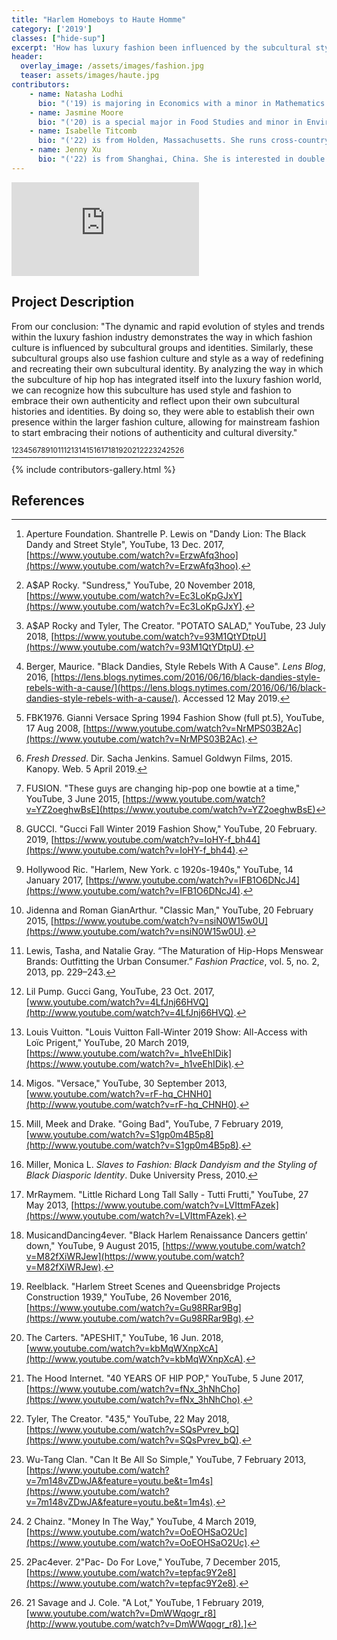 ```yaml
---
title: "Harlem Homeboys to Haute Homme"
category: ['2019']
classes: ["hide-sup"]
excerpt: 'How has luxury fashion been influenced by the subcultural style of hip hop? Documenting the history and rise of hip hop in fashion, we explore this question more in "From Harlem Homeboys to Haute Homme".'
header:
  overlay_image: /assets/images/fashion.jpg
  teaser: assets/images/haute.jpg
contributors:
    - name: Natasha Lodhi
      bio: "('19) is majoring in Economics with a minor in Mathematics. She decided to take this class on “What is Cultural Studies” as a way of further understanding how to view certain ideas and concepts embedded in our societal structures as objects of cultural study. She hopes to pursue a career in the fashion industry and she is fortunate to have taken this class as a way to further explore fashion as a cultural object."
    - name: Jasmine Moore 
      bio: "('20) is a special major in Food Studies and minor in Environmental Studies. Outside of academics, her interests include film, fashion and history."
    - name: Isabelle Titcomb
      bio: "('22) is from Holden, Massachusetts. She runs cross-country at Swarthmore and is a potential film & media studies major."
    - name: Jenny Xu
      bio: "('22) is from Shanghai, China. She is interested in double majoring in English Literature and Sociology and Anthropology."
---
```


<iframe src="https://www.youtube.com/embed/kLjGIcD5ONk" frameborder="0" allow="accelerometer; autoplay; encrypted-media; gyroscope; picture-in-picture" allowfullscreen></iframe>

## Project Description

From our conclusion: "The dynamic and rapid evolution of styles and trends within the luxury fashion industry demonstrates the way in which fashion culture is influenced by subcultural groups and identities. Similarly, these subcultural groups also use fashion culture and style as a way of redefining and recreating their own subcultural identity. By analyzing the way in which the subculture of hip hop has integrated itself into the luxury fashion world, we can recognize how this subculture has used style and fashion to embrace their own authenticity and reflect upon their own subcultural histories and identities. By doing so, they were able to establish their own presence within the larger fashion culture, allowing for mainstream fashion to start embracing their notions of authenticity and cultural diversity."

[^1][^2][^3][^4][^5][^6][^7][^8][^9][^10][^11][^12][^13][^14][^15][^16][^17][^18][^19][^20][^21][^22][^23][^24][^25][^26]

{% include contributors-gallery.html %}


## References

[^1]: Aperture Foundation. Shantrelle P. Lewis on "Dandy Lion: The Black Dandy and Street Style", YouTube, 13 Dec. 2017, [https://www.youtube.com/watch?v=ErzwAfq3hoo](https://www.youtube.com/watch?v=ErzwAfq3hoo).

[^2]: A$AP Rocky. "Sundress," YouTube, 20 November 2018, [https://www.youtube.com/watch?v=Ec3LoKpGJxY](https://www.youtube.com/watch?v=Ec3LoKpGJxY).

[^3]: A$AP Rocky and Tyler, The Creator. "POTATO SALAD," YouTube, 23 July 2018, [https://www.youtube.com/watch?v=93M1QtYDtpU](https://www.youtube.com/watch?v=93M1QtYDtpU).

[^4]: Berger, Maurice. "Black Dandies, Style Rebels With A Cause". *Lens Blog*, 2016, [https://lens.blogs.nytimes.com/2016/06/16/black-dandies-style-rebels-with-a-cause/](https://lens.blogs.nytimes.com/2016/06/16/black-dandies-style-rebels-with-a-cause/). Accessed 12 May 2019.

[^5]: FBK1976. Gianni Versace Spring 1994 Fashion Show (full pt.5), YouTube, 17 Aug 2008, [https://www.youtube.com/watch?v=NrMPS03B2Ac](https://www.youtube.com/watch?v=NrMPS03B2Ac).

[^6]: *Fresh Dressed*. Dir. Sacha Jenkins. Samuel Goldwyn Films, 2015. Kanopy. Web. 5 April 2019.

[^7]: FUSION. "These guys are changing hip-pop one bowtie at a time," YouTube, 3 June 2015, [https://www.youtube.com/watch?v=YZ2oeghwBsE](https://www.youtube.com/watch?v=YZ2oeghwBsE)

[^8]: GUCCI. "Gucci Fall Winter 2019 Fashion Show," YouTube, 20 February. 2019, [https://www.youtube.com/watch?v=IoHY-f_bh44](https://www.youtube.com/watch?v=IoHY-f_bh44).

[^9]: Hollywood Ric. "Harlem, New York. c 1920s-1940s," YouTube, 14 January 2017, [https://www.youtube.com/watch?v=IFB1O6DNcJ4](https://www.youtube.com/watch?v=IFB1O6DNcJ4).

[^10]: Jidenna and Roman GianArthur. "Classic Man," YouTube, 20 February 2015, [https://www.youtube.com/watch?v=nsiN0W15w0U](https://www.youtube.com/watch?v=nsiN0W15w0U).

[^11]: Lewis, Tasha, and Natalie Gray. “The Maturation of Hip-Hops Menswear Brands: Outfitting the Urban Consumer.” *Fashion Practice*, vol. 5, no. 2, 2013, pp. 229–243.

[^12]: Lil Pump. Gucci Gang, YouTube, 23 Oct. 2017, [www.youtube.com/watch?v=4LfJnj66HVQ](http://www.youtube.com/watch?v=4LfJnj66HVQ).

[^13]: Louis Vuitton. "Louis Vuitton Fall-Winter 2019 Show: All-Access with Loïc Prigent," YouTube, 20 March 2019, [https://www.youtube.com/watch?v=_h1veEhIDik](https://www.youtube.com/watch?v=_h1veEhIDik).

[^14]: Migos. "Versace," YouTube, 30 September 2013, [www.youtube.com/watch?v=rF-hq_CHNH0](http://www.youtube.com/watch?v=rF-hq_CHNH0).

[^15]: Mill, Meek and Drake. "Going Bad", YouTube, 7 February 2019, [www.youtube.com/watch?v=S1gp0m4B5p8](http://www.youtube.com/watch?v=S1gp0m4B5p8).

[^16]: Miller, Monica L. *Slaves to Fashion: Black Dandyism and the Styling of Black Diasporic Identity*. Duke University Press, 2010.

[^17]: MrRaymem. "Little Richard Long Tall Sally - Tutti Frutti," YouTube, 27 May 2013, [https://www.youtube.com/watch?v=LVIttmFAzek](https://www.youtube.com/watch?v=LVIttmFAzek).

[^18]: MusicandDancing4ever. "Black Harlem Renaissance Dancers gettin’ down," YouTube, 9 August 2015, [https://www.youtube.com/watch?v=M82fXiWRJew](https://www.youtube.com/watch?v=M82fXiWRJew).

[^19]: Reelblack. "Harlem Street Scenes and Queensbridge Projects Construction 1939," YouTube, 26 November 2016, [https://www.youtube.com/watch?v=Gu98RRar9Bg](https://www.youtube.com/watch?v=Gu98RRar9Bg).

[^20]: The Carters. "APESHIT," YouTube, 16 Jun. 2018, [www.youtube.com/watch?v=kbMqWXnpXcA](http://www.youtube.com/watch?v=kbMqWXnpXcA).

[^21]: The Hood Internet. "40 YEARS OF HIP POP," YouTube, 5 June 2017, [https://www.youtube.com/watch?v=fNx_3hNhCho](https://www.youtube.com/watch?v=fNx_3hNhCho).

[^22]: Tyler, The Creator. "435," YouTube, 22 May 2018, [https://www.youtube.com/watch?v=SQsPvrev_bQ](https://www.youtube.com/watch?v=SQsPvrev_bQ).

[^23]: Wu-Tang Clan. "Can It Be All So Simple," YouTube, 7 February 2013, [https://www.youtube.com/watch?v=7m148vZDwJA&feature=youtu.be&t=1m4s](https://www.youtube.com/watch?v=7m148vZDwJA&feature=youtu.be&t=1m4s).

[^24]: 2 Chainz. "Money In The Way," YouTube, 4 March 2019, [https://www.youtube.com/watch?v=OoEOHSaO2Uc](https://www.youtube.com/watch?v=OoEOHSaO2Uc).

[^25]: 2Pac4ever. 2"Pac- Do For Love," YouTube, 7 December 2015, [https://www.youtube.com/watch?v=tepfac9Y2e8](https://www.youtube.com/watch?v=tepfac9Y2e8).

[^26]: 21 Savage and J. Cole. "A Lot," YouTube, 1 February 2019, [www.youtube.com/watch?v=DmWWqogr_r8](http://www.youtube.com/watch?v=DmWWqogr_r8).]


